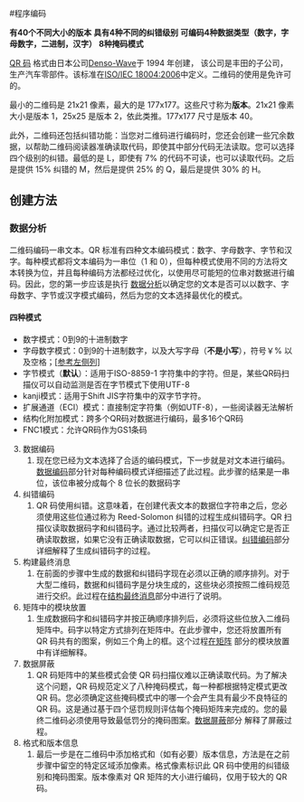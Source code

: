 #程序编码

**有40个不同大小的版本**
**具有4种不同的纠错级别**
**可编码4种数据类型（数字，字母数字，二进制，汉字）**
**8种掩码模式**



[QR 码](http://en.wikipedia.org/wiki/QR_Code) 格式由日本公司[Denso-Wave](http://www.denso-wave.com/)于 1994 年创建， 该公司是丰田的子公司，生产汽车零部件。该标准在[ISO/IEC 18004:2006](http://www.iso.org/iso/catalogue_detail?csnumber=43655)中定义。二维码的使用是免许可的。

最小的二维码是 21x21 像素，最大的是 177x177。这些尺寸称为**版本**。21x21 像素大小是版本 1，25x25 是版本 2，依此类推。177x177 尺寸是版本 40。


此外，二维码还包括纠错功能：当您对二维码进行编码时，您还会创建一些冗余数据，以帮助二维码阅读器准确读取代码，即使其中部分代码无法读取。您可以选择四个级别的纠错。最低的是 L，即使有 7% 的代码不可读，也可以读取代码。之后是提供 15% 纠错的 M，然后是提供 25% 的 Q，最后是提供 30% 的 H。


## 创建方法


### 数据分析
二维码编码一串文本。QR 标准有四种文本编码模式：数字、字母数字、字节和汉字。每种模式都将文本编码为一串位（1 和 0），但每种模式使用不同的方法将文本转换为位，并且每种编码方法都经过优化，以使用尽可能短的位串对数据进行编码。因此，您的第一步应该是执行 [数据分析](https://www.thonky.com/qr-code-tutorial/data-analysis)以确定您的文本是否可以以数字、字母数字、字节或汉字模式编码，然后为您的文本选择最优化的模式。

#### 四种模式
* 数字模式：0到9的十进制数字
* 字母数字模式：0到9的十进制数字，以及大写字母（**不是小写**），符号￥% 以及空格；[[参考左侧列]](https://www.thonky.com/qr-code-tutorial/alphanumeric-table)
* 字节模式（**默认**）：适用于ISO-8859-1 字符集中的字符。但是，某些QR码扫描仪可以自动监测是否在字节模式下使用UTF-8
* kanji模式：适用于Shift JIS字符集中的双字节字符。
* 扩展通道（ECI）模式：直接制定字符集（例如UTF-8），一些阅读器无法解析
* 结构化附加模式：跨多个QR码对数据进行编码，最多16个QR码
* FNC1模式：允许QR码作为GS1条码


3. 数据编码
	1. 现在您已经为文本选择了合适的编码模式，下一步就是对文本进行编码。[数据编码](https://www.thonky.com/qr-code-tutorial/data-encoding)部分针对每种编码模式详细描述了此过程。此步骤的结果是一串位，该位串被分成每个 8 位长的数据码字
4. 纠错编码
	1. QR 码使用纠错。这意味着，在创建代表文本的数据位字符串之后，您必须使用这些位通过称为 Reed-Solomon 纠错的过程生成纠错码字。QR 扫描仪读取数据码字和纠错码字。通过比较两者，扫描仪可以确定它是否正确读取数据，如果它没有正确读取数据，它可以纠正错误。[纠错编码](https://www.thonky.com/qr-code-tutorial/error-correction-coding)部分详细解释了生成纠错码字的过程。
5. 构建最终消息
	1. 在前面的步骤中生成的数据和纠错码字现在必须以正确的顺序排列。对于大型二维码，数据和纠错码字是分块生成的，这些块必须按照二维码规范进行交织。此过程在[结构最终消息](https://www.thonky.com/qr-code-tutorial/structure-final-message)部分中进行了说明。
6. 矩阵中的模块放置
	1. 生成数据码字和纠错码字并按正确顺序排列后，必须将这些位放入二维码矩阵中。码字以特定方式排列在矩阵中。在此步骤中，您还将放置所有 QR 码共有的图案，例如三个角上的框。这个过程[在矩阵](https://www.thonky.com/qr-code-tutorial/module-placement-matrix) 部分的模块放置中有详细解释。
7. 数据屏蔽
	1. QR 码矩阵中的某些模式会使 QR 码扫描仪难以正确读取代码。为了解决这个问题，QR 码规范定义了八种掩码模式，每一种都根据特定模式更改 QR 码。您必须确定这些掩码模式中的哪一个会产生具有最少不良特征的 QR 码。这是通过基于四个惩罚规则评估每个掩码矩阵来完成的。您的最终二维码必须使用导致最低罚分的掩码图案。[数据屏蔽](https://www.thonky.com/qr-code-tutorial/data-masking)部分 解释了屏蔽过程。
8. 格式和版本信息
	1. 最后一步是在二维码中添加格式和（如有必要）版本信息，方法是在之前步骤中留空的特定区域添加像素。格式像素标识此 QR 码中使用的纠错级别和掩码图案。版本像素对 QR 矩阵的大小进行编码，仅用于较大的 QR 码。


























